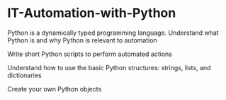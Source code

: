 # IT-Automation-with-Python

Python is a dynamically typed programming language.
Understand what Python is and why Python is relevant to automation

Write short Python scripts to perform automated actions

Understand how to use the basic Python structures: strings, lists, and dictionaries

Create your own Python objects